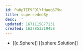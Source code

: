 ```yaml
---
id: Pu0pTEF9FOlYfHaeq679w
title: supersededBy
desc: ''
updated: 1671115877131
created: 1637853319458
---
```




- [[c.Sphere]] [[sphere.Solution]]
